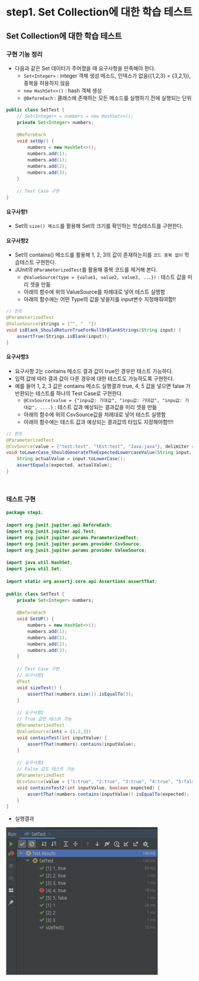 step1. Set Collection에 대한 학습 테스트 
========================
Set Collection에 대한 학습 테스트
----------------------

### 구현 기능 정리 
- 다음과 같은 Set 데이터가 주어졌을 때 요구사항을 만족해야 한다.
    - `Set<Integer>` : integer 객체 생성 메소드, 인덱스가 없음({1,2,3} = {3,2,1}), 중복을 허용하지 않음
    - `new HashSet<>()` : hash 객체 생성
    -  `@BeforeEach` : 클래스에 존재하는 모든 메소드를 실행하기 전에 실행되는 단위
```java
public class SetTest {
    // Set<Integer> = numbers = new HashSet<>();
    private Set<Integer> numbers;

    @BeforeEach
    void setUp() {
        numbers = new HashSet<>();
        numbers.add(1);
        numbers.add(1);
        numbers.add(2);
        numbers.add(3);
    }
    
    // Test Case 구현
}
```
#### 요구사항1
- Set의 `size() 메소드`를 활용해 Set의 크기를 확인하는 학습테스트를 구현한다.

#### 요구사항2
- Set의 contains() 메소드를 활용해 1, 2, 3의 값이 존재하는지를 `코드 중복 없이` 학습테스트 구현한다.
- JUnit의 `@ParameterizedTest`를 활용해 중복 코드를 제거해 본다.
    - `@ValueSource(type = {value1, value2, value3, ...})` : 테스트 값을 미리 셋을 만듦
    - 아래의 함수에 위의 ValueSource를 차례대로 넣어 테스트 실행함
    - 아래의 함수에는 어떤 Type의 값을 넣을지를 input변수 지정해줘여함!!
```java
// 힌트
@ParameterizedTest
@ValueSource(strings = {"", "  "})
void isBlank_ShouldReturnTrueForNullOrBlankStrings(String input) {
    assertTrue(Strings.isBlank(input));
}
```
#### 요구사항3
- 요구사항 2는 contains 메소드 결과 값이 true인 경우만 테스트 가능하다. 
- 입력 값에 따라 결과 값이 다른 경우에 대한 테스트도 가능하도록 구현한다.
- 예를 들어 1, 2, 3 값은 contains 메소드 실행결과 true, 4, 5 값을 넣으면 false 가 반환되는 테스트를 하나의 Test Case로 구현한다.
    - `@CsvSource(value = {"inpu값: 기대값", "inpu값: 기대값", "inpu값: 기대값", ....}` : 테스트 값과 예상되는 결과값을 미리 셋을 만듦
    - 아래의 함수에 위의 CsvSource값을 차례대로 넣어 테스트 실행함
    - 아래의 함수에는 테스트 값과 예상되는 결과값의 타입도 지정해야함!!!!
```java
// 힌트
@ParameterizedTest
@CsvSource(value = {"test:test", "tEst:test", "Java:java"}, delimiter = ':')
void toLowerCase_ShouldGenerateTheExpectedLowercaseValue(String input, String expected) {
    String actualValue = input.toLowerCase();
    assertEquals(expected, actualValue);
}
```

<br/>

### 테스트 구현
```java
package step1;

import org.junit.jupiter.api.BeforeEach;
import org.junit.jupiter.api.Test;
import org.junit.jupiter.params.ParameterizedTest;
import org.junit.jupiter.params.provider.CsvSource;
import org.junit.jupiter.params.provider.ValueSource;

import java.util.HashSet;
import java.util.Set;

import static org.assertj.core.api.Assertions.assertThat;

public class SetTest {
    private Set<Integer> numbers;

    @BeforeEach
    void SetUP() {
        numbers = new HashSet<>();
        numbers.add(1);
        numbers.add(1);
        numbers.add(2);
        numbers.add(3);
    }

    // Test Case 구현
    // 요구사항1
    @Test
    void sizeTest() {
        assertThat(numbers.size()).isEqualTo(3);
    }

    // 요구사항2
    // True 값만 테스트 가능
    @ParameterizedTest
    @ValueSource(ints = {1,2,3})
    void containTest(int inputValue) {
        assertThat(numbers).contains(inputValue);
    }

    // 요구사항3
    // False 값도 테스트 가능
    @ParameterizedTest
    @CsvSource(value = {"1:true", "2:true", "3:true", "4:true", "5:false",}, delimiter = ':')
    void containsTest2(int inputValue, boolean expected) {
        assertThat(numbers.contains(inputValue)).isEqualTo(expected);
    }
}
```
- 실행결과

![exception](../../img/SetTest.PNG)